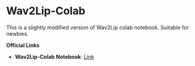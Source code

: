 # Wav2Lip-Colab

This is a slightly modified version of Wav2Lip colab notebook. Suitable for newbies.

**Official Links**
- **Wav2Lip-Colab Notebook**: [Link](https://colab.research.google.com/github/justinjohn0306/Wav2Lip-Colab/blob/main/Wav2Lip_justinjohn0306.ipynb)
